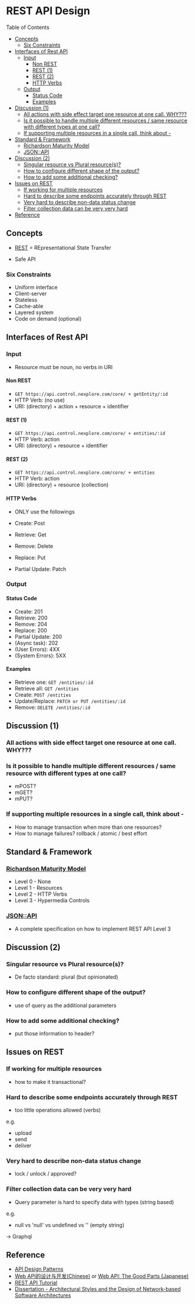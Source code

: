 # REST API Design <!-- omit in toc -->

Table of Contents

- [Concepts](#concepts)
  - [Six Constraints](#six-constraints)
- [Interfaces of Rest API](#interfaces-of-rest-api)
  - [Input](#input)
    - [Non REST](#non-rest)
    - [REST (1)](#rest-1)
    - [REST (2)](#rest-2)
    - [HTTP Verbs](#http-verbs)
  - [Output](#output)
    - [Status Code](#status-code)
    - [Examples](#examples)
- [Discussion (1)](#discussion-1)
  - [All actions with side effect target one resource at one call. WHY???](#all-actions-with-side-effect-target-one-resource-at-one-call-why)
  - [Is it possible to handle multiple different resources / same resource with different types at one call?](#is-it-possible-to-handle-multiple-different-resources--same-resource-with-different-types-at-one-call)
  - [If supporting multiple resources in a single call, think about -](#if-supporting-multiple-resources-in-a-single-call-think-about--)
- [Standard \& Framework](#standard--framework)
  - [Richardson Maturity Model](#richardson-maturity-model)
  - [JSON::API](#jsonapi)
- [Discussion (2)](#discussion-2)
  - [Singular resource vs Plural resource(s)?](#singular-resource-vs-plural-resources)
  - [How to configure different shape of the output?](#how-to-configure-different-shape-of-the-output)
  - [How to add some additional checking?](#how-to-add-some-additional-checking)
- [Issues on REST](#issues-on-rest)
  - [If working for multiple resources](#if-working-for-multiple-resources)
  - [Hard to describe some endpoints accurately through REST](#hard-to-describe-some-endpoints-accurately-through-rest)
  - [Very hard to describe non-data status change](#very-hard-to-describe-non-data-status-change)
  - [Filter collection data can be very very hard](#filter-collection-data-can-be-very-very-hard)
- [Reference](#reference)

## Concepts

- [REST](https://en.wikipedia.org/wiki/Representational_state_transfer "https://en.wikipedia.org/wiki/Representational_state_transfer") = REpresentational State Transfer

- Safe API

### Six Constraints

- Uniform interface
- Client-server
- Stateless
- Cache-able
- Layered system
- Code on demand (optional)

## Interfaces of Rest API

### Input

- Resource must be noun, no verbs in URI

#### Non REST

- `GET https://api.control.nexplore.com/core/ + getEntity/:id`
- HTTP Verb: (no use)
- URI: (directory) + action + resource + identifier

#### REST (1)

- `GET https://api.control.nexplore.com/core/ + entities/:id`
- HTTP Verb: action
- URI: (directory) + resource + identifier

#### REST (2)

- `GET https://api.control.nexplore.com/core/ + entities`
- HTTP Verb: action
- URI: (directory) + resource (collection)

#### HTTP Verbs

- ONLY use the followings

- Create: Post
- Retrieve: Get
- Remove: Delete
- Replace: Put
- Partial Update: Patch

### Output

#### Status Code

- Create: 201
- Retrieve: 200
- Remove: 204
- Replace: 200
- Partial Update: 200
- (Async task): 202
- (User Errors): 4XX
- (System Errors): 5XX

#### Examples

- Retrieve one: `GET /entities/:id`
- Retrieve all: `GET /entities`
- Create: `POST /entities`
- Update/Replace: `PATCH or PUT /entities/:id`
- Remove: `DELETE /entities/:id`

## Discussion (1)

### All actions with side effect target one resource at one call. WHY???

### Is it possible to handle multiple different resources / same resource with different types at one call?

- mPOST?
- mGET?
- mPUT?

### If supporting multiple resources in a single call, think about -

- How to manage transaction when more than one resources?
- How to manage failures? rollback / atomic / best effort

## Standard & Framework

### [Richardson Maturity Model](https://martinfowler.com/articles/richardsonMaturityModel.html "https://martinfowler.com/articles/richardsonMaturityModel.html")

- Level 0 - None
- Level 1 - Resources
- Level 2 - HTTP Verbs
- Level 3 - Hypermedia Controls

### [JSON::API](https://jsonapi.org "https://jsonapi.org")

- A complete specification on how to implement REST API Level 3

## Discussion (2)

### Singular resource vs Plural resource(s)?

- De facto standard: plural (but opinionated)

### How to configure different shape of the output?

- use of query as the additional parameters

### How to add some additional checking?

- put those information to header?

## Issues on REST

### If working for multiple resources

- how to make it transactional?

### Hard to describe some endpoints accurately through REST

- too little operations allowed (verbs)

e.g.

- upload
- send
- deliver

### Very hard to describe non-data status change

- lock / unlock / approved?

### Filter collection data can be very very hard

- Query parameter is hard to specify data with types (string based)

e.g.

- null vs 'null' vs undefined vs '' (empty string)

-> Graphql

## Reference

- [API Design Patterns](https://www.manning.com/books/api-design-patterns "https://www.manning.com/books/api-design-patterns")
- [Web API的设计与开发(Chinese)](https://book.douban.com/subject/27054104 "https://book.douban.com/subject/27054104") or [Web API: The Good Parts (Japanese)](https://www.amazon.co.jp/Web-API-Parts-%E6%B0%B4%E9%87%8E-%E8%B2%B4%E6%98%8E/dp/4873116864 "https://www.amazon.co.jp/Web-API-Parts-%E6%B0%B4%E9%87%8E-%E8%B2%B4%E6%98%8E/dp/4873116864")
- [REST API Tutorial](https://restfulapi.net "https://restfulapi.net")
- [Dissertation - Architectural Styles and the Design of Network-based Software Architectures](https://ics.uci.edu/~fielding/pubs/dissertation/fielding_dissertation.pdf "https://ics.uci.edu/~fielding/pubs/dissertation/fielding_dissertation.pdf")
